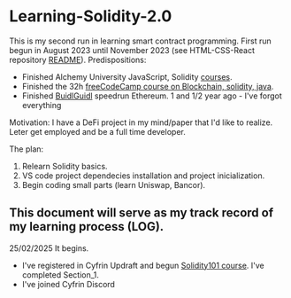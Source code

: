 # Learning-Solidity-2.0
This is my second run in learning smart contract programming. First run begun in August 2023 until November 2023 (see HTML-CSS-React repository [README](https://github.com/Azshken/HTML-CSS-React)).
Predispositions: 
- Finished Alchemy University JavaScript, Solidity [courses](https://www.alchemy.com/university/courses).
- Finished the 32h [freeCodeCamp course on Blockchain, solidity, java](https://www.youtube.com/watch?v=gyMwXuJrbJQ).
- Finished [BuidlGuidl](https://buidlguidl.com/) speedrun Ethereum. 1 and 1/2 year ago - I've forgot everything

Motivation: I have a DeFi project in my mind/paper that I'd like to realize. Leter get employed and be a full time developer.

The plan:
1) Relearn Solidity basics.
2) VS code project dependecies installation and project inicialization.
3) Begin coding small parts (learn Uniswap, Bancor).

## This document will serve as my track record of my learning process (LOG).
25/02/2025 It begins.
- I've registered in Cyfrin Updraft and begun [Solidity101 course](https://updraft.cyfrin.io/courses/solidity/simple-storage/solidity-arrays-and-structs). I've completed Section_1.
- I've joined Cyfrin Discord
